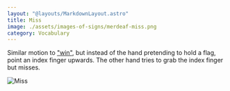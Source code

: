 ```yaml
---
layout: "@layouts/MarkdownLayout.astro"
title: Miss
image: ./assets/images-of-signs/merdeaf-miss.png
category: Vocabulary
---
```


Similar motion to ["win"](../win),
but instead of the hand pretending to hold a flag,
point an index finger upwards.
The other hand tries to grab the index finger but misses.

![Miss](@signs/merdeaf-miss.png)
